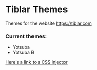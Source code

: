 # Tiblar Themes
Themes for the website https://tiblar.com

<h3>Current themes: </h3>
<ul>
  <li>Yotsuba</li>
  <li>Yotsuba B</li>
</ul>

<a href='https://chrome.google.com/webstore/detail/injector/bfdonckegflhbiamlmidciapolfccmmb?hl=en' target='_blank'>Here's a link to a CSS injector</a>

